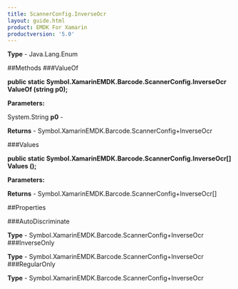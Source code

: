```yaml
---
title: ScannerConfig.InverseOcr
layout: guide.html
product: EMDK For Xamarin 
productversion: '5.0' 
---
```



**Type** - Java.Lang.Enum

##Methods
###ValueOf

**public static Symbol.XamarinEMDK.Barcode.ScannerConfig.InverseOcr ValueOf (string p0);**



**Parameters:**

System.String **p0**  - 

**Returns** - Symbol.XamarinEMDK.Barcode.ScannerConfig+InverseOcr

###Values

**public static Symbol.XamarinEMDK.Barcode.ScannerConfig.InverseOcr[] Values ();**



**Parameters:**

**Returns** - Symbol.XamarinEMDK.Barcode.ScannerConfig+InverseOcr[]

##Properties

###AutoDiscriminate


**Type** - Symbol.XamarinEMDK.Barcode.ScannerConfig+InverseOcr
###InverseOnly


**Type** - Symbol.XamarinEMDK.Barcode.ScannerConfig+InverseOcr
###RegularOnly


**Type** - Symbol.XamarinEMDK.Barcode.ScannerConfig+InverseOcr
